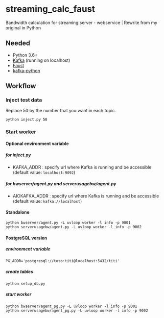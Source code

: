 # streaming_calc_faust
Bandwidth calculation for streaming server - webservice | Rewrite from my original in Python

## Needed
- Python 3.6+
- [Kafka](https://kafka.apache.org/) (running on localhost)
- [Faust](https://github.com/robinhood/faust)
- [kafka-python](https://github.com/dpkp/kafka-python)

## Workflow

### Inject test data

Replace 50 by the number that you want in each topic.

```
python inject.py 50
```

### Start worker

#### Optional environment variable
##### for inject.py

- KAFKA_ADDR : specify url where Kafka is running and be accessible (default value: `localhost:9092`)

##### for bwserver/agent.py and serverusagebw/agent.py

- AIOKAFKA_ADDR : specify url where Kafka is running and be accessible (default value: `kafka://localhost`)

#### Standalone
```
python bwserver/agent.py -L uvloop worker -l info -p 9001
python serverusagebw/agent.py -L uvloop worker -l info -p 9002
```

#### PostgreSQL version
##### environment variable
```
PG_ADDR='postgresql://toto:titi@localhost:5432/titi'
```

##### create tables
```
python setup_db.py
```

##### start worker
```
python bwserver/agent_pg.py -L uvloop worker -l info -p 9001
python serverusagebw/agent_pg.py -L uvloop worker -l info -p 9002
```
